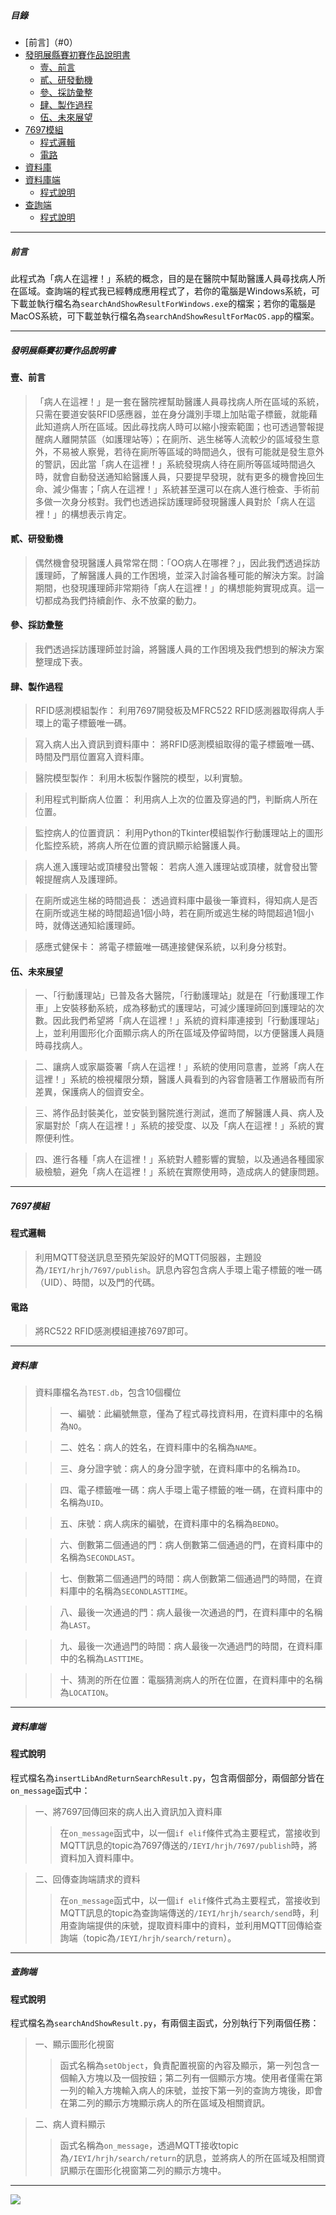 ##### 目錄

- [前言]（#0）
- [發明展縣賽初賽作品說明書](#1)
	- [壹、前言](#1.1)
	- [貳、研發動機](#1.2)
	- [參、採訪彙整](#1.3)
	- [肆、製作過程](#1.4)
	- [伍、未來展望](#1.5)
- [7697模組](#2)
	- [程式邏輯](#2.1)
	- [電路](#2.2)
- [資料庫](#3)
- [資料庫端](#4)
	- [程式說明](#4.1)
- [查詢端](#5)
	- [程式說明](#5.1)

---

<h5 id="0">前言</h5>

此程式為「病人在這裡！」系統的概念，目的是在醫院中幫助醫護人員尋找病人所在區域。查詢端的程式我已經轉成應用程式了，若你的電腦是Windows系統，可下載並執行檔名為`searchAndShowResultForWindows.exe`的檔案；若你的電腦是MacOS系統，可下載並執行檔名為`searchAndShowResultForMacOS.app`的檔案。

---

<h5 id="1">發明展縣賽初賽作品說明書</h5>

<h4 id="1.1">壹、前言</h4>

> 「病人在這裡！」是一套在醫院裡幫助醫護人員尋找病人所在區域的系統，只需在要道安裝RFID感應器，並在身分識別手環上加貼電子標籤，就能藉此知道病人所在區域。因此尋找病人時可以縮小搜索範圍；也可透過警報提醒病人離開禁區（如護理站等）；在廁所、逃生梯等人流較少的區域發生意外，不易被人察覺，若待在廁所等區域的時間過久，很有可能就是發生意外的警訊，因此當「病人在這裡！」系統發現病人待在廁所等區域時間過久時，就會自動發送通知給醫護人員，只要提早發現，就有更多的機會挽回生命、減少傷害；「病人在這裡！」系統甚至還可以在病人進行檢查、手術前多做一次身分核對。我們也透過採訪護理師發現醫護人員對於「病人在這裡！」的構想表示肯定。

<h4 id="1.2">貳、研發動機</h4>

> 偶然機會發現醫護人員常常在問：「ΟΟ病人在哪裡？」，因此我們透過採訪護理師，了解醫護人員的工作困境，並深入討論各種可能的解決方案。討論期間，也發現護理師非常期待「病人在這裡！」的構想能夠實現成真。這一切都成為我們持續創作、永不放棄的動力。

<h4 id="1.3">參、採訪彙整</h4>

> 我們透過採訪護理師並討論，將醫護人員的工作困境及我們想到的解決方案整理成下表。

<h4 id="1.4">肆、製作過程</h4>

> RFID感測模組製作：
> 利用7697開發板及MFRC522 RFID感測器取得病人手環上的電子標籤唯一碼。

> 寫入病人出入資訊到資料庫中： 將RFID感測模組取得的電子標籤唯一碼、時間及門扇位置寫入資料庫。

> 醫院模型製作： 利用木板製作醫院的模型，以利實驗。

> 利用程式判斷病人位置： 利用病人上次的位置及穿過的門，判斷病人所在位置。

> 監控病人的位置資訊： 利用Python的Tkinter模組製作行動護理站上的圖形化監控系統，將病人所在位置的資訊顯示給醫護人員。

> 病人進入護理站或頂樓發出警報： 若病人進入護理站或頂樓，就會發出警報提醒病人及護理師。

> 在廁所或逃生梯的時間過長： 透過資料庫中最後一筆資料，得知病人是否在廁所或逃生梯的時間超過1個小時，若在廁所或逃生梯的時間超過1個小時，就傳送通知給護理師。

> 感應式健保卡： 將電子標籤唯一碼連接健保系統，以利身分核對。

<h4 id="1.5">伍、未來展望</h4>

> 一、「行動護理站」已普及各大醫院，「行動護理站」就是在「行動護理工作車」上安裝移動系統，成為移動式的護理站，可減少護理師回到護理站的次數。因此我們希望將「病人在這裡！」系統的資料庫連接到「行動護理站」上，並利用圖形化介面顯示病人的所在區域及停留時間，以方便醫護人員隨時尋找病人。

> 二、讓病人或家屬簽署「病人在這裡！」系統的使用同意書，並將「病人在這裡！」系統的檢視權限分類，醫護人員看到的內容會隨著工作層級而有所差異，保護病人的個資安全。

> 三、將作品封裝美化，並安裝到醫院進行測試，進而了解醫護人員、病人及家屬對於「病人在這裡！」系統的接受度、以及「病人在這裡！」系統的實際便利性。

> 四、進行各種「病人在這裡！」系統對人體影響的實驗，以及通過各種國家級檢驗，避免「病人在這裡！」系統在實際使用時，造成病人的健康問題。

---

<h5 id="2">7697模組</h5>

<h4 id="2.1">程式邏輯</h4>

> 利用MQTT發送訊息至預先架設好的MQTT伺服器，主題設為`/IEYI/hrjh/7697/publish`。訊息內容包含病人手環上電子標籤的唯一碼（UID）、時間，以及門的代碼。

<h4 id="2.2">電路</h4>

> 將RC522 RFID感測模組連接7697即可。

---

<h5 id="3">資料庫</h5>

>資料庫檔名為`TEST.db`，包含10個欄位
>>一、編號：此編號無意，僅為了程式尋找資料用，在資料庫中的名稱為`NO`。

>>二、姓名：病人的姓名，在資料庫中的名稱為`NAME`。

>>三、身分證字號：病人的身分證字號，在資料庫中的名稱為`ID`。

>>四、電子標籤唯一碼：病人手環上電子標籤的唯一碼，在資料庫中的名稱為`UID`。

>>五、床號：病人病床的編號，在資料庫中的名稱為`BEDNO`。

>>六、倒數第二個通過的門：病人倒數第二個通過的門，在資料庫中的名稱為`SECONDLAST`。

>>七、倒數第二個通過門的時間：病人倒數第二個通過門的時間，在資料庫中的名稱為`SECONDLASTTIME`。

>>八、最後一次通過的門：病人最後一次通過的門，在資料庫中的名稱為`LAST`。

>>九、最後一次通過門的時間：病人最後一次通過門的時間，在資料庫中的名稱為`LASTTIME`。

>>十、猜測的所在位置：電腦猜測病人的所在位置，在資料庫中的名稱為`LOCATION`。

---

<h5 id="4">資料庫端</h5>

<h4 id="4.1">程式說明</h4>

程式檔名為`insertLibAndReturnSearchResult.py`，包含兩個部分，兩個部分皆在`on_message`函式中：

>一、將7697回傳回來的病人出入資訊加入資料庫
>>在`on_message`函式中，以一個`if elif`條件式為主要程式，當接收到MQTT訊息的topic為7697傳送的`/IEYI/hrjh/7697/publish`時，將資料加入資料庫中。

>二、回傳查詢端請求的資料
>>在`on_message`函式中，以一個`if elif`條件式為主要程式，當接收到MQTT訊息的topic為查詢端傳送的`/IEYI/hrjh/search/send`時，利用查詢端提供的床號，提取資料庫中的資料，並利用MQTT回傳給查詢端（topic為`/IEYI/hrjh/search/return`）。

---

<h5 id="5">查詢端</h5>

<h4 id="5.1">程式說明</h4>

程式檔名為`searchAndShowResult.py`，有兩個主函式，分別執行下列兩個任務：
>一、顯示圖形化視窗
>>函式名稱為`setObject`，負責配置視窗的內容及顯示，第一列包含一個輸入方塊以及一個按鈕；第二列有一個顯示方塊。使用者僅需在第一列的輸入方塊輸入病人的床號，並按下第一列的查詢方塊後，即會在第二列的顯示方塊顯示病人的所在區域及相關資訊。

>二、病人資料顯示
>>函式名稱為`on_message`，透過MQTT接收topic為`/IEYI/hrjh/search/return`的訊息，並將病人的所在區域及相關資訊顯示在圖形化視窗第二列的顯示方塊中。

---

<img src="https://upload.wikimedia.org/wikipedia/commons/thumb/4/4b/CC_BY-NC-SA.svg/2880px-CC_BY-NC-SA.svg.png"></img>
